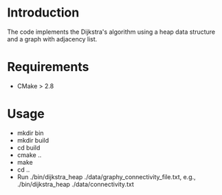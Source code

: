 # Introduction
The code implements the Dijkstra's algorithm using a heap data structure and a graph with adjacency list. 

# Requirements
* CMake > 2.8

# Usage
* mkdir bin
* mkdir build
* cd build
* cmake ..
* make
* cd ..
* Run ./bin/dijkstra_heap ./data/graphy_connectivity_file.txt, e.g., ./bin/dijkstra_heap ./data/connectivity.txt
